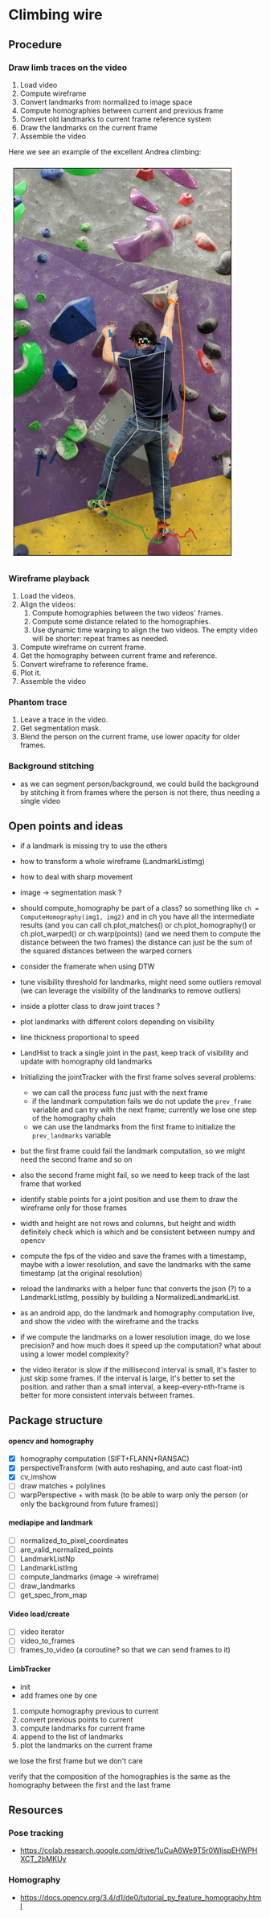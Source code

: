 # Climbing wire

## Procedure

### Draw limb traces on the video

1. Load video
1. Compute wireframe
1. Convert landmarks from normalized to image space
1. Compute homographies between current and previous frame
1. Convert old landmarks to current frame reference system
1. Draw the landmarks on the current frame
1. Assemble the video

Here we see an example of the excellent Andrea climbing:

![sample_joint_track_01](data/output/joint_track_01.png)

### Wireframe playback

1. Load the videos.
1. Align the videos:
    1. Compute homographies between the two videos' frames.
    1. Compute some distance related to the homographies.
    1. Use dynamic time warping to align the two videos.
       The empty video will be shorter: repeat frames as needed.
1. Compute wireframe on current frame.
1. Get the homography between current frame and reference.
1. Convert wireframe to reference frame.
1. Plot it.
1. Assemble the video

### Phantom trace

1. Leave a trace in the video.
1. Get segmentation mask.
1. Blend the person on the current frame, use lower opacity for older frames.

### Background stitching

* as we can segment person/background, we could build the background by stitching it from frames where the person is not there, thus needing a single video

## Open points and ideas

* if a landmark is missing try to use the others
* how to transform a whole wireframe (LandmarkListImg)
* how to deal with sharp movement
* image -> segmentation mask ?
* should compute_homography be part of a class?
  so something like `ch = ComputeHomography(img1, img2)`
  and in ch you have all the intermediate results
  (and you can call ch.plot_matches() or ch.plot_homography() or ch.plot_warped() or ch.warp(points))
  (and we need them to compute the distance between the two frames)
  the distance can just be the sum of the squared distances between the warped corners

* consider the framerate when using DTW

* tune visibility threshold for landmarks, might need some outliers removal
  (we can leverage the visibility of the landmarks to remove outliers)
* inside a plotter class to draw joint traces ?
* plot landmarks with different colors depending on visibility
* line thickness proportional to speed

* LandHist to track a single joint in the past, keep track of visibility and update with homography old landmarks

* Initializing the jointTracker with the first frame solves several problems:
  - we can call the process func just with the next frame
  - if the landmark computation fails we do not update the `prev_frame` variable and can try with the next frame; currently we lose one step of the homography chain
  - we can use the landmarks from the first frame to initialize the `prev_landmarks` variable
* but the first frame could fail the landmark computation, so we might need the second frame and so on
* also the second frame might fail, so we need to keep track of the last frame that worked

* identify stable points for a joint position and use them to draw the wireframe only for those frames

* width and height are not rows and columns, but height and width
  definitely check which is which and be consistent between numpy and opencv

* compute the fps of the video and save the frames with a timestamp,
  maybe with a lower resolution,
  and save the landmarks with the same timestamp (at the original resolution)

* reload the landmarks with a helper func that converts the json (?) to a LandmarkListImg,
  possibly by building a NormalizedLandmarkList.

* as an android app, do the landmark and homography computation live,
  and show the video with the wireframe and the tracks

* if we compute the landmarks on a lower resolution image, do we lose precision?
  and how much does it speed up the computation?
  what about using a lower model complexity?

* the video iterator is slow if the millisecond interval is small,
  it's faster to just skip some frames.
  if the interval is large, it's better to set the position.
  and rather than a small interval, a keep-every-nth-frame is better for more
  consistent intervals between frames.

## Package structure

#### opencv and homography

* [x] homography computation (SIFT+FLANN+RANSAC)
* [x] perspectiveTransform (with auto reshaping, and auto cast float-int)
* [x] cv_imshow
* [ ] draw matches + polylines
* [ ] warpPerspective + with mask (to be able to warp only the person (or only the background from future frames))

#### mediapipe and landmark

* [ ] normalized_to_pixel_coordinates
* [ ] are_valid_normalized_points
* [ ] LandmarkListNp
* [ ] LandmarkListImg
* [ ] compute_landmarks (image -> wireframe)
* [ ] draw_landmarks
* [ ] get_spec_from_map

#### Video load/create

* [ ] video iterator
* [ ] video_to_frames
* [ ] frames_to_video (a coroutine? so that we can send frames to it)

#### LimbTracker

* init
* add frames one by one

1. compute homography previous to current
1. convert previous points to current
1. compute landmarks for current frame
1. append to the list of landmarks
1. plot the landmarks on the current frame

we lose the first frame but we don't care

verify that the composition of the homographies is the same as the homography between the first and the last frame

## Resources

### Pose tracking

* https://colab.research.google.com/drive/1uCuA6We9T5r0WljspEHWPHXCT_2bMKUy

### Homography

* https://docs.opencv.org/3.4/d1/de0/tutorial_py_feature_homography.html
